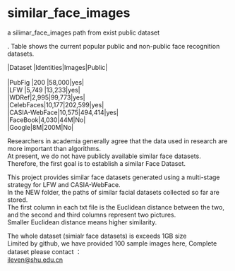 # similar_face_images
a silimar_face_images path from exist public dataset<br>

. Table shows the current popular public and non-public face recognition datasets.<br>

|Dataset   |Identities|Images|Public|<br>  
|PubFig    |200        |58,000|yes|<br>
|LFW       |5,749      |13,233|yes|<br>
|WDRef|2,995|99,773|yes|<br>
|CelebFaces|10,177|202,599|yes|<br>
|CASIA-WebFace|10,575|494,414|yes|<br>
|FaceBook|4,030|44M|No|<br>
|Google|8M|200M|No|<br>

Researchers in academia generally agree that the data used in research are more important than algorithms. <br>
At present, we do not have publicly available similar face datasets. <br>
Therefore, the first goal is to establish a similar Face Dataset.<br>

This project provides similar face datasets generated using a multi-stage strategy for LFW and CASIA-WebFace.<br>
In the NEW folder, the paths of similar facial datasets collected so far are stored. <br>
The first column in each txt file is the Euclidean distance between the two, and the second and third columns represent two pictures. <br>
Smaller Euclidean distance means higher similarity.<br>

The whole dataset (simialr face datasets) is exceeds 1GB size <br>
Limited by github, we have provided 100 sample images here,
Complete dataset please contact ：<br>
ileven@shu.edu.cn




